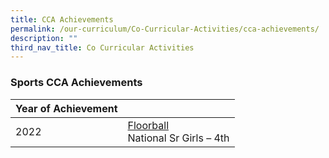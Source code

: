```yaml
---
title: CCA Achievements
permalink: /our-curriculum/Co-Curricular-Activities/cca-achievements/
description: ""
third_nav_title: Co Curricular Activities
---
```

### **Sports CCA Achievements**

| Year of Achievement |  |
| -------- | -------- | 
| 2022 | <u>Floorball</u><br>National Sr Girls – 4th | 
